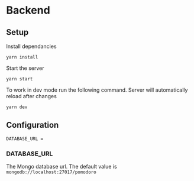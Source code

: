 # Backend

## Setup

Install dependancies
```
yarn install
```

Start the server
```
yarn start
```

To work in dev mode run the following command. Server will automatically reload after changes
```
yarn dev
```

## Configuration

```
DATABASE_URL =
```

### DATABASE_URL
The Mongo database url. The default value is `mongodb://localhost:27017/pomodoro`
